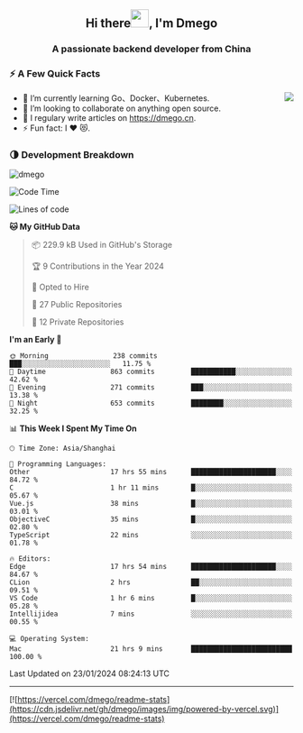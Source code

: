 <h2 align="center">Hi there<img src="https://cdn.jsdelivr.net/gh/dmego/images/img/Hi.gif" height="32" />, I'm Dmego </h2>
<h3 align="center">A passionate backend developer from China</h3>

### ⚡️ A Few Quick Facts

<img align="right" src="https://readme-stats-dmego.vercel.app/api?username=dmego&show_icons=true&icon_color=1573B3&hide_title=true&text_color=718096&bg_color=00000000&hide_border=true"/>

<ul>
    <li> 🌱 I’m currently learning Go、Docker、Kubernetes.</li>
    <li> 👯 I’m looking to collaborate on anything open source.</li>
    <li> 📝 I regulary write articles on <a href="https://dmego.cn">https://dmego.cn</a>.</li>
    <li> ⚡ Fun fact: I ❤️ 😻.</li>
</ul>

### 🌗 Development Breakdown

<img src="https://komarev.com/ghpvc/?username=dmego" alt="dmego" />

<!--START_SECTION:waka-->
![Code Time](http://img.shields.io/badge/Code%20Time-2%2C501%20hrs%2042%20mins-blue)

![Lines of code](https://img.shields.io/badge/From%20Hello%20World%20I%27ve%20Written-685.1%20thousand%20lines%20of%20code-blue)

**🐱 My GitHub Data** 

> 📦 229.9 kB Used in GitHub's Storage 
 > 
> 🏆 9 Contributions in the Year 2024
 > 
> 💼 Opted to Hire
 > 
> 📜 27 Public Repositories 
 > 
> 🔑 12 Private Repositories 
 > 
**I'm an Early 🐤** 

```text
🌞 Morning                238 commits         ███░░░░░░░░░░░░░░░░░░░░░░   11.75 % 
🌆 Daytime                863 commits         ███████████░░░░░░░░░░░░░░   42.62 % 
🌃 Evening                271 commits         ███░░░░░░░░░░░░░░░░░░░░░░   13.38 % 
🌙 Night                  653 commits         ████████░░░░░░░░░░░░░░░░░   32.25 % 
```


📊 **This Week I Spent My Time On** 

```text
🕑︎ Time Zone: Asia/Shanghai

💬 Programming Languages: 
Other                    17 hrs 55 mins      █████████████████████░░░░   84.72 % 
C                        1 hr 11 mins        █░░░░░░░░░░░░░░░░░░░░░░░░   05.67 % 
Vue.js                   38 mins             █░░░░░░░░░░░░░░░░░░░░░░░░   03.01 % 
ObjectiveC               35 mins             █░░░░░░░░░░░░░░░░░░░░░░░░   02.80 % 
TypeScript               22 mins             ░░░░░░░░░░░░░░░░░░░░░░░░░   01.78 % 

🔥 Editors: 
Edge                     17 hrs 54 mins      █████████████████████░░░░   84.67 % 
CLion                    2 hrs               ██░░░░░░░░░░░░░░░░░░░░░░░   09.51 % 
VS Code                  1 hr 6 mins         █░░░░░░░░░░░░░░░░░░░░░░░░   05.28 % 
Intellijidea             7 mins              ░░░░░░░░░░░░░░░░░░░░░░░░░   00.55 % 

💻 Operating System: 
Mac                      21 hrs 9 mins       █████████████████████████   100.00 % 
```


 Last Updated on 23/01/2024 08:24:13 UTC
<!--END_SECTION:waka-->

---

[![https://vercel.com/dmego/readme-stats](https://cdn.jsdelivr.net/gh/dmego/images/img/powered-by-vercel.svg)](https://vercel.com/dmego/readme-stats)

